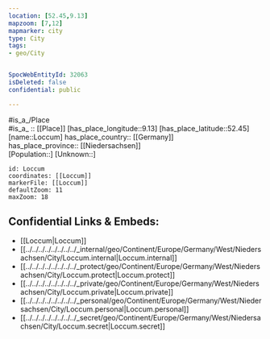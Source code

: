 ```yaml
---
location: [52.45,9.13] 
mapzoom: [7,12] 
mapmarker: city 
type: City
tags:
- geo/City


SpocWebEntityId: 32063
isDeleted: false
confidential: public

---
```

#is_a_/Place  
#is_a_ :: [[Place]] 
[has_place_longitude::9.13] 
[has_place_latitude::52.45] 
[name::Loccum] 
has_place_country:: [[Germany]]  
has_place_province:: [[Niedersachsen]]  
[Population::] 
[Unknown::] 


```leaflet
id: Loccum
coordinates: [[Loccum]] 
markerFile: [[Loccum]] 
defaultZoom: 11 
maxZoom: 18
```


## Confidential Links & Embeds: 
- [[Loccum|Loccum]]  
- [[../../../../../../../../_internal/geo/Continent/Europe/Germany/West/Niedersachsen/City/Loccum.internal|Loccum.internal]] 
- [[../../../../../../../../_protect/geo/Continent/Europe/Germany/West/Niedersachsen/City/Loccum.protect|Loccum.protect]] 
- [[../../../../../../../../_private/geo/Continent/Europe/Germany/West/Niedersachsen/City/Loccum.private|Loccum.private]] 
- [[../../../../../../../../_personal/geo/Continent/Europe/Germany/West/Niedersachsen/City/Loccum.personal|Loccum.personal]] 
- [[../../../../../../../../_secret/geo/Continent/Europe/Germany/West/Niedersachsen/City/Loccum.secret|Loccum.secret]] 
